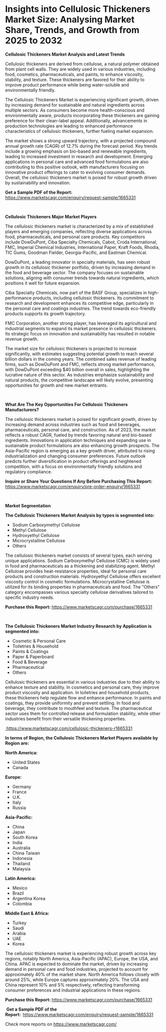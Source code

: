 <p><h1>Insights into Cellulosic Thickeners Market Size: Analysing Market Share, Trends, and Growth from 2025 to 2032</h1></p><p><strong>Cellulosic Thickeners Market Analysis and Latest Trends</strong></p>
<p><p>Cellulosic thickeners are derived from cellulose, a natural polymer obtained from plant cell walls. They are widely used in various industries, including food, cosmetics, pharmaceuticals, and paints, to enhance viscosity, stability, and texture. These thickeners are favored for their ability to improve product performance while being water-soluble and environmentally friendly.</p><p>The Cellulosic Thickeners Market is experiencing significant growth, driven by increasing demand for sustainable and natural ingredients across multiple sectors. As consumers become more health-conscious and environmentally aware, products incorporating these thickeners are gaining preference for their clean-label appeal. Additionally, advancements in production technologies are leading to enhanced performance characteristics of cellulosic thickeners, further fueling market expansion.</p><p>The market shows a strong upward trajectory, with a projected compound annual growth rate (CAGR) of 12.7% during the forecast period. Key trends include a growing emphasis on bio-based and renewable ingredients, leading to increased investment in research and development. Emerging applications in personal care and advanced food formulations are also contributing to this positive outlook, with manufacturers focusing on innovative product offerings to cater to evolving consumer demands. Overall, the cellulosic thickeners market is poised for robust growth driven by sustainability and innovation.</p></p>
<p><strong>Get a Sample PDF of the Report:&nbsp;</strong> <a href="https://www.marketscagr.com/enquiry/request-sample/1665331?utm_campaign=3078&utm_medium=2&utm_source=Github&utm_content=ia&utm_term=31032025&utm_id=cellulosic-thickeners">https://www.marketscagr.com/enquiry/request-sample/1665331</a></p>
<p>&nbsp;</p>
<p><strong>Cellulosic Thickeners Major Market Players</strong></p>
<p><p>The cellulosic thickeners market is characterized by a mix of established players and emerging companies, reflecting diverse applications across food, pharmaceuticals, and personal care products. Key competitors include DowDuPont, Ciba Specialty Chemicals, Cabot, Croda International, FMC, Imperial Chemical Industries, International Paper, Kraft Foods, Rhodia, TIC Gums, Goodman Fielder, Georgia-Pacific, and Eastman Chemical. </p><p>DowDuPont, a leading innovator in specialty materials, has seen robust growth in its cellulosic thickener portfolio, driven by increasing demand in the food and beverage sector. The company focuses on sustainable solutions, aligning with consumer trends towards natural ingredients, which positions it well for future expansion.</p><p>Ciba Specialty Chemicals, now part of the BASF Group, specializes in high-performance products, including cellulosic thickeners. Its commitment to research and development enhances its competitive edge, particularly in the personal care and coatings industries. The trend towards eco-friendly products supports its growth trajectory.</p><p>FMC Corporation, another strong player, has leveraged its agricultural and industrial segments to expand its market presence in cellulosic thickeners. Its strategic focus on innovation and sustainability has resulted in notable revenue growth.</p><p>The market size for cellulosic thickeners is projected to increase significantly, with estimates suggesting potential growth to reach several billion dollars in the coming years. The combined sales revenue of leading firms, such as DowDuPont and FMC, reflects strong market performance, with DowDuPont exceeding $40 billion overall in sales, highlighting the lucrative nature of this sector. As industries emphasize sustainability and natural products, the competitive landscape will likely evolve, presenting opportunities for growth and new market entrants.</p></p>
<p>&nbsp;</p>
<p><strong>What Are The Key Opportunities For Cellulosic Thickeners Manufacturers?</strong></p>
<p><p>The cellulosic thickeners market is poised for significant growth, driven by increasing demand across industries such as food and beverages, pharmaceuticals, personal care, and construction. As of 2023, the market reflects a robust CAGR, fueled by trends favoring natural and bio-based ingredients. Innovations in application techniques and expanding use in sustainable product formulations are also enhancing growth prospects. The Asia-Pacific region is emerging as a key growth driver, attributed to rising industrialization and changing consumer preferences. Future outlook predicts further diversification in product offerings and heightened competition, with a focus on environmentally friendly solutions and regulatory compliance.</p></p>
<p><strong>Inquire or Share Your Questions If Any Before Purchasing This Report:</strong> <a href="https://www.marketscagr.com/enquiry/pre-order-enquiry/1665331?utm_campaign=3078&utm_medium=2&utm_source=Github&utm_content=ia&utm_term=31032025&utm_id=cellulosic-thickeners">https://www.marketscagr.com/enquiry/pre-order-enquiry/1665331</a></p>
<p>&nbsp;</p>
<p><strong>Market Segmentation</strong></p>
<p><strong>The Cellulosic Thickeners Market Analysis by types is segmented into:</strong></p>
<p><ul><li>Sodium Carboxymethyl Cellulose</li><li>Methyl Cellulose</li><li>Hydroxyethyl Cellulose</li><li>Microcrystalline Cellulose</li><li>Others</li></ul></p>
<p><p>The cellulosic thickeners market consists of several types, each serving unique applications. Sodium Carboxymethyl Cellulose (CMC) is widely used in food and pharmaceuticals as a thickening and stabilizing agent. Methyl Cellulose provides heat-resistance properties, ideal for personal care products and construction materials. Hydroxyethyl Cellulose offers excellent viscosity control in cosmetic formulations. Microcrystalline Cellulose is utilized for its binding properties in pharmaceuticals and food. The "Others" category encompasses various specialty cellulose derivatives tailored to specific industry needs.</p></p>
<p><strong>Purchase this Report:&nbsp;</strong><a href="https://www.marketscagr.com/purchase/1665331?utm_campaign=3078&utm_medium=2&utm_source=Github&utm_content=ia&utm_term=31032025&utm_id=cellulosic-thickeners">https://www.marketscagr.com/purchase/1665331</a></p>
<p>&nbsp;</p>
<p><strong>The Cellulosic Thickeners Market Industry Research by Application is segmented into:</strong></p>
<p><ul><li>Cosmetic & Personal Care</li><li>Toiletries & Household</li><li>Paints & Coatings</li><li>Paper & Paperboard</li><li>Food & Beverage</li><li>Pharmaceutical</li><li>Others</li></ul></p>
<p><p>Cellulosic thickeners are essential in various industries due to their ability to enhance texture and stability. In cosmetics and personal care, they improve product viscosity and application. In toiletries and household products, these thickeners help regulate flow and enhance performance. In paints and coatings, they provide uniformity and prevent settling. In food and beverage, they contribute to mouthfeel and texture. The pharmaceutical sector uses them for controlled release and formulation stability, while other industries benefit from their versatile thickening properties.</p></p>
<p><a href="https://www.marketscagr.com/cellulosic-thickeners-r1665331?utm_campaign=3078&utm_medium=2&utm_source=Github&utm_content=ia&utm_term=31032025&utm_id=cellulosic-thickeners">&nbsp;https://www.marketscagr.com/cellulosic-thickeners-r1665331</a></p>
<p><strong>In terms of Region, the Cellulosic Thickeners Market Players available by Region are:</strong></p>
<p>
    <p> <strong> North America: </strong>
        <ul>
            <li>United States</li>
            <li>Canada</li>
        </ul>
        </p> 
    <p> <strong> Europe: </strong>
        <ul>
            <li>Germany</li>
            <li>France</li>
            <li>U.K.</li>
            <li>Italy</li>
            <li>Russia</li>
        </ul>
        </p> 
    <p> <strong> Asia-Pacific: </strong>
        <ul>
            <li>China</li>
            <li>Japan</li>
            <li>South Korea</li>
            <li>India</li>
            <li>Australia</li>
            <li>China Taiwan</li>
            <li>Indonesia</li>
            <li>Thailand</li>
            <li>Malaysia</li>
        </ul>
        </p> 
    <p> <strong> Latin America: </strong>
        <ul>
            <li>Mexico</li>
            <li>Brazil</li>
            <li>Argentina Korea</li>
            <li>Colombia</li>
        </ul>
        </p> 
    <p> <strong> Middle East & Africa: </strong>
        <ul>
            <li>Turkey</li>
            <li>Saudi</li>
            <li>Arabia</li>
            <li>UAE</li>
            <li>Korea</li>
        </ul>
    </p>
    </p>
<p><p>The cellulosic thickeners market is experiencing robust growth across key regions, notably North America, Asia-Pacific (APAC), Europe, the USA, and China. APAC is expected to dominate the market, driven by increasing demand in personal care and food industries, projected to account for approximately 40% of the market share. North America follows closely with around 25%, while Europe captures approximately 20%. The USA and China represent 10% and 5% respectively, reflecting transforming consumer preferences and industrial applications in these regions.</p></p>
<p><strong>Purchase this Report: </strong><a href="https://www.marketscagr.com/purchase/1665331?utm_campaign=3078&utm_medium=2&utm_source=Github&utm_content=ia&utm_term=31032025&utm_id=cellulosic-thickeners">https://www.marketscagr.com/purchase/1665331</a></p>
<p>&nbsp;<strong>Get a Sample PDF of the Report:&nbsp;&nbsp;</strong><a href="https://www.marketscagr.com/enquiry/request-sample/1665331?utm_campaign=3078&utm_medium=2&utm_source=Github&utm_content=ia&utm_term=31032025&utm_id=cellulosic-thickeners">https://www.marketscagr.com/enquiry/request-sample/1665331</a></p>
<p><strong></strong></p>
<p>Check more reports on <a href="https://www.marketscagr.com/?utm_campaign=3078&utm_medium=2&utm_source=Github&utm_content=ia&utm_term=31032025&utm_id=cellulosic-thickeners">https://www.marketscagr.com/</a></p>